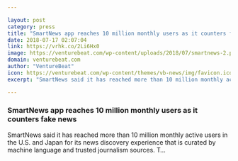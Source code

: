 ```yaml
---

layout: post
category: press
title: "SmartNews app reaches 10 million monthly users as it counters fake news"
date: 2018-07-17 02:07:04
link: https://vrhk.co/2Li6Hx0
image: https://venturebeat.com/wp-content/uploads/2018/07/smartnews-2.png?fit=1024%2C500&strip=all
domain: venturebeat.com
author: "VentureBeat"
icon: https://venturebeat.com/wp-content/themes/vb-news/img/favicon.ico
excerpt: "SmartNews said it has reached more than 10 million monthly active users in the U.S. and Japan for its news discovery experience that is curated by machine language and trusted journalism sources. T…"

---
```


### SmartNews app reaches 10 million monthly users as it counters fake news

SmartNews said it has reached more than 10 million monthly active users in the U.S. and Japan for its news discovery experience that is curated by machine language and trusted journalism sources. T…